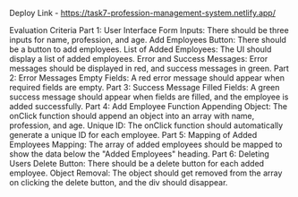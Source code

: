 Deploy Link - https://task7-profession-management-system.netlify.app/

Evaluation Criteria
Part 1: User Interface
Form Inputs: There should be three inputs for name, profession, and age.
Add Employees Button: There should be a button to add employees.
List of Added Employees: The UI should display a list of added employees.
Error and Success Messages: Error messages should be displayed in red, and success messages in green.
Part 2: Error Messages
Empty Fields: A red error message should appear when required fields are empty.
Part 3: Success Message
Filled Fields: A green success message should appear when fields are filled, and the employee is added successfully.
Part 4: Add Employee Function
Appending Object: The onClick function should append an object into an array with name, profession, and age.
Unique ID: The onClick function should automatically generate a unique ID for each employee.
Part 5: Mapping of Added Employees
Mapping: The array of added employees should be mapped to show the data below the "Added Employees" heading.
Part 6: Deleting Users
Delete Button: There should be a delete button for each added employee.
Object Removal: The object should get removed from the array on clicking the delete button, and the div should disappear.
